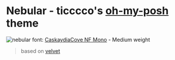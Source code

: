 # Nebular - ticccco's [oh-my-posh](https://ohmyposh.dev/) theme

![nebular](https://user-images.githubusercontent.com/23436953/213890338-405346fd-b498-40bc-80fe-e6b879e6b96b.png)
font: [CaskaydiaCove NF Mono](https://www.nerdfonts.com/font-downloads#caskaydia) - Medium weight  
> based on [velvet](https://github.com/JanDeDobbeleer/oh-my-posh/blob/main/themes/velvet.omp.json)
